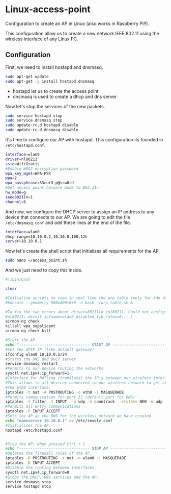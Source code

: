 # Linux-access-point
Configuration to create an AP in Linux (also works in Raspberry Pi!!). 

This configuration allow us to create a new network IEEE 802.11 using the wireless interface of any Linux PC.

## Configuration
First, we need to install hostapd and dnsmasq.
```sh
sudo apt-get update
sudo apt-get -y install hostapd dnsmasq
```

   * hostapd let us to create the access point
   * dnsmasq is used to create a dhcp and dns server

Now let's stop the services of the new packets.
```sh
sudo service hostapd stop
sudo service dnsmasq stop
sudo update-rc.d hostapd disable
sudo update-rc.d dnsmasq disable
```

It's time to configure our AP with hostapd. This configuration its founded in `/etc/hostapd.conf`.
```sh
interface=wlan0
driver=nl80211
ssid=WifiGratis
#Enable WPA2 encryption password
wpa_key_mgmt=WPA-PSK
wpa=2
wpa_passphrase=S3cur3_p@ssw0rd
#Set access point harware mode to 802.11n
hw_mode=g
ieee80211n=1
channel=6
```

And now, we configure the DHCP server to assign an IP address to any device that connects to our AP. We are going to edit the file `/etc/dnsmasq.conf` and add these lines at the end of the file.
```sh
interface=wlan0
dhcp-range=10.10.0.2,10.10.0.100,12h
server=10.10.0.1
```

Now let's create the shell script that initializes all requirements for the AP.
```sh
sudo nano ~/access_point.sh
```

And we just need to copy this inside.
```sh
#!/bin/bash

clear

#Initialise scripts to view in real time the arp table (only for kde desktops eviroments)
#konsole --geometry 500x400+0+0 -e bash ~/arp_table.sh &

#To fix the two errors about driver=80211ln (nl80211: Could not configure driver mode and 
#nl80211: deinit infname=wlan0 disabled_lib_rates=0....)
airmon-ng check
killall wpa_supplicant
airmon-ng check kill

#Start the AP
echo "------------------------------- START AP ----------------------------------"
#Set the APIP IP (like default gateway)
ifconfig wlan0 10.10.0.1/24
#Starts the DNS and DHCP server
service dnsmasq restart
#Permits to our device routing the networks
sysctl net.ipv4.ip_forward=1
#Interface for NATting (translate) the IP's between our wireless interface and the eth0 interface.
#This allows to all devices connected to our wireless network to get access to internet thanks to
#the eth0 interface.
iptables -t nat -A POSTROUTING -o eth0 -j MASQUERADE
#Permits communication for port 53 (default port for DNS)
iptables -t filter -I INPUT  -p udp -m conntrack --ctstate NEW -m udp --dport 53 -j ACCEPT
#Permits all entry communications
iptables -P INPUT ACCEPT
#Sets the AP as the DNS for the wireless network we have created
echo "nameserver 10.10.0.1" >> /etc/resolv.conf
#Initialises the AP.
hostapd /etc/hostapd.conf


#Stop the AP: when pressed Ctrl + C
echo "------------------------------- STOP AP ----------------------------------"
#Deletes the firewall rules of the AP.
iptables -D POSTROUTING -t nat -o wlan0 -j MASQUERADE
iptables -D INPUT ACCEPT
#Disable the routing between interfaces.
sysctl net.ipv4.ip_forward=0
#Stops the DHCP, DNS services and the AP.
service dnsmasq stop
service hostapd stop
```
